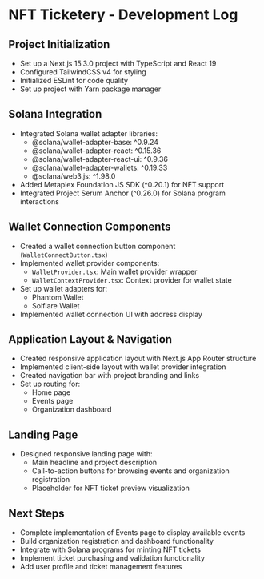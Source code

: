 # NFT Ticketery - Development Log

## Project Initialization
- Set up a Next.js 15.3.0 project with TypeScript and React 19
- Configured TailwindCSS v4 for styling
- Initialized ESLint for code quality
- Set up project with Yarn package manager

## Solana Integration
- Integrated Solana wallet adapter libraries:
  - @solana/wallet-adapter-base: ^0.9.24
  - @solana/wallet-adapter-react: ^0.15.36
  - @solana/wallet-adapter-react-ui: ^0.9.36
  - @solana/wallet-adapter-wallets: ^0.19.33
  - @solana/web3.js: ^1.98.0
- Added Metaplex Foundation JS SDK (^0.20.1) for NFT support
- Integrated Project Serum Anchor (^0.26.0) for Solana program interactions

## Wallet Connection Components
- Created a wallet connection button component (`WalletConnectButton.tsx`)
- Implemented wallet provider components:
  - `WalletProvider.tsx`: Main wallet provider wrapper
  - `WalletContextProvider.tsx`: Context provider for wallet state
- Set up wallet adapters for:
  - Phantom Wallet
  - Solflare Wallet
- Implemented wallet connection UI with address display

## Application Layout & Navigation
- Created responsive application layout with Next.js App Router structure
- Implemented client-side layout with wallet provider integration
- Created navigation bar with project branding and links
- Set up routing for:
  - Home page
  - Events page
  - Organization dashboard

## Landing Page
- Designed responsive landing page with:
  - Main headline and project description
  - Call-to-action buttons for browsing events and organization registration
  - Placeholder for NFT ticket preview visualization

## Next Steps
- Complete implementation of Events page to display available events
- Build organization registration and dashboard functionality
- Integrate with Solana programs for minting NFT tickets
- Implement ticket purchasing and validation functionality
- Add user profile and ticket management features